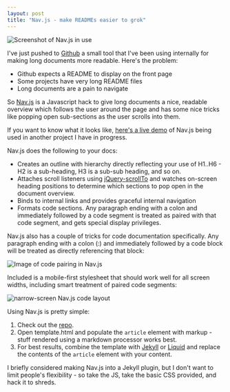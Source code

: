 ```yaml
---
layout: post
title: "Nav.js - make READMEs easier to grok"
---
```


[repo]: http://github.com/danski/nav.js
[spah]: http://danski.github.com/spah
[jekyll]: http://github.com/mojombo/jekyll
[liquid]: http://github.com/tobias/liquid
[scrollTo]: http://flesler.blogspot.co.uk/2007/10/jqueryscrollto.html

<img src="https://img.skitch.com/20120427-rnce73fhm3qq25qww82mj98iff.png" alt="Screenshot of Nav.js in use" />

I've just pushed to [Github][repo] a small tool that I've been using internally for making long documents more readable. Here's the problem:

- Github expects a README to display on the front page
- Some projects have very long README files
- Long documents are a pain to navigate

So [Nav.js][repo] is a Javascript hack to give long documents a nice, readable overview which follows the user around the page and has some nice tricks like popping open sub-sections as the user scrolls into them.

If you want to know what it looks like, [here's a live demo][spah] of Nav.js being used in another project I have in progress.

Nav.js does the following to your docs:

- Creates an outline with hierarchy directly reflecting your use of H1..H6 - H2 is a sub-heading, H3 is a sub-sub heading, and so on.
- Attaches scroll listeners using [jQuery-scrollTo][scrollTo] and watches on-screen heading positions to determine which sections to pop open in the document overview.
- Binds to internal links and provides graceful internal navigation
- Formats code sections. Any paragraph ending with a colon and immediately followed by a code segment is treated as paired with that code segment, and gets special display privileges.

Nav.js also has a couple of tricks for code documentation specifically. Any paragraph ending with a colon (:) and immediately followed by a code block will be treated as directly referencing that block:

<img src="https://img.skitch.com/20120503-tedxb4c5s59e7wfe794drc9mii.png" alt="Image of code pairing in Nav.js" />

Included is a mobile-first stylesheet that should work well for all screen widths, including smart treatment of paired code segments:

<img src="https://img.skitch.com/20120503-kwjbs9erwn6n46knggigtu9bm1.png" alt="narrow-screen Nav.js code layout" />

Using Nav.js is pretty simple:

1. Check out the [repo][repo].
2. Open template.html and populate the <code>article</code> element with markup - stuff rendered using a markdown processor works best.
3. For best results, combine the template with [Jekyll][jekyll] or [Liquid][liquid] and replace the contents of the <code>article</code> element with your content.

I briefly considered making Nav.js into a Jekyll plugin, but I don't want to limit people's flexibility - so take the JS, take the basic CSS provided, and hack it to shreds.